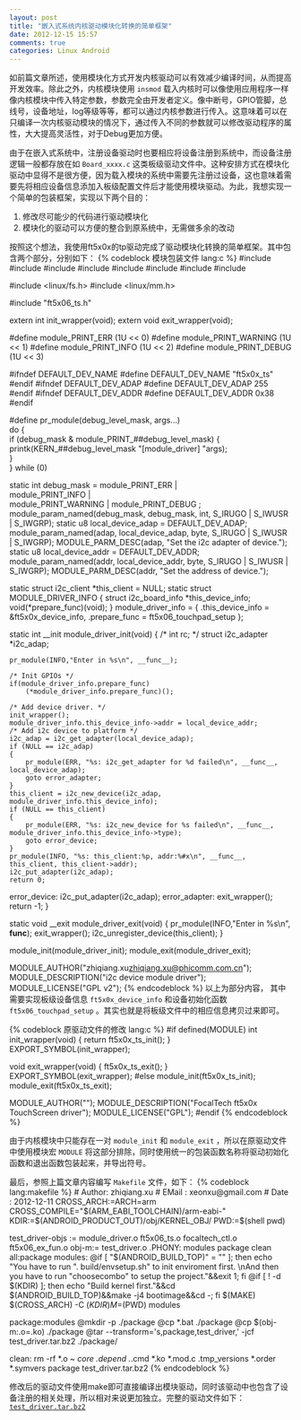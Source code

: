 ```yaml
---
layout: post
title: "嵌入式系统内核驱动模块化转换的简单框架"
date: 2012-12-15 15:57
comments: true
categories: Linux Android
---
```


<p>
如前篇文章所述，使用模块化方式开发内核驱动可以有效减少编译时间，从而提高开发效率。除此之外，内核模块使用 <code>insmod</code> 载入内核时可以像使用应用程序一样像内核模块中传入特定参数，参数完全由开发者定义。像中断号，GPIO管脚，总线号，设备地址，log等级等等，都可以通过内核参数进行传入。这意味着可以在只编译一次内核驱动模块的情况下，通过传入不同的参数就可以修改驱动程序的属性，大大提高灵活性，对于Debug更加方便。
</p>
<p>
由于在嵌入式系统中，注册设备驱动时也要相应将设备注册到系统中，而设备注册逻辑一般都存放在如 <code>Board_xxxx.c</code> 这类板级驱动文件中。这种安排方式在模块化驱动中显得不是很方便，因为载入模块的系统中需要先注册过设备，这也意味着需要先将相应设备信息添加入板级配置文件后才能使用模块驱动。为此，我想实现一个简单的包装框架，实现以下两个目的：
</p><ol>
<li>修改尽可能少的代码进行驱动模块化
</li>
<li>模块化的驱动可以方便的整合到原系统中，无需做多余的改动
</li>
</ol>


<p>
按照这个想法，我使用ft5x0x的tp驱动完成了驱动模块化转换的简单框架。其中包含两个部分，分别如下：
{% codeblock 模块包装文件 lang:c %}
#include <linux/kernel.h>
#include <linux/module.h>
#include <linux/slab.h>
#include <linux/i2c.h>
#include <linux/err.h>
#include <linux/delay.h>
#include <linux/gpio.h>
#include <asm/uaccess.h>

#include <linux/fs.h>
#include <linux/mm.h>

#include "ft5x06_ts.h"

extern int init_wrapper(void);
extern void exit_wrapper(void);

#define module_PRINT_ERR     (1U << 0)
#define module_PRINT_WARNING (1U << 1)
#define module_PRINT_INFO    (1U << 2)
#define module_PRINT_DEBUG   (1U << 3)

#ifndef DEFAULT_DEV_NAME
#define DEFAULT_DEV_NAME "ft5x0x_ts"
#endif
#ifndef DEFAULT_DEV_ADAP
#define DEFAULT_DEV_ADAP 255
#endif
#ifndef DEFAULT_DEV_ADDR
#define DEFAULT_DEV_ADDR 0x38
#endif

#define pr_module(debug_level_mask, args...)                    \
    do {                                                        \
        if (debug_mask & module_PRINT_##debug_level_mask) {     \
            printk(KERN_##debug_level_mask "[module_driver] "args);    \
        }                                                       \
    } while (0)

static int debug_mask = module_PRINT_ERR | \
    module_PRINT_INFO  | \
    module_PRINT_WARNING  | module_PRINT_DEBUG ;
module_param_named(debug_mask, debug_mask, int, S_IRUGO | S_IWUSR | S_IWGRP);
static u8 local_device_adap = DEFAULT_DEV_ADAP;
module_param_named(adap, local_device_adap, byte, S_IRUGO | S_IWUSR | S_IWGRP);
MODULE_PARM_DESC(adap, "Set the i2c adapter of device.");
static u8 local_device_addr = DEFAULT_DEV_ADDR;
module_param_named(addr, local_device_addr, byte, S_IRUGO | S_IWUSR | S_IWGRP);
MODULE_PARM_DESC(addr, "Set the address of device.");

static struct i2c_client *this_client = NULL;
static struct MODULE_DRIVER_INFO {
    struct i2c_board_info *this_device_info;
    void(*prepare_func)(void);
} module_driver_info = {
    .this_device_info = &ft5x0x_device_info,
    .prepare_func = ft5x06_touchpad_setup
};

static int __init module_driver_init(void)
{
    /* int rc; */
    struct i2c_adapter *i2c_adap;

    pr_module(INFO,"Enter in %s\n", __func__);

    /* Init GPIOs */
    if(module_driver_info.prepare_func)
        (*module_driver_info.prepare_func)();

    /* Add device driver. */
    init_wrapper();
    module_driver_info.this_device_info->addr = local_device_addr;
    /* Add i2c device to platform */
    i2c_adap = i2c_get_adapter(local_device_adap);
    if (NULL == i2c_adap)
    {
        pr_module(ERR, "%s: i2c_get_adapter for %d failed\n", __func__, local_device_adap);
        goto error_adapter;
    }
    this_client = i2c_new_device(i2c_adap, module_driver_info.this_device_info);
    if (NULL == this_client)
    {
        pr_module(ERR, "%s: i2c_new_device for %s failed\n", __func__, module_driver_info.this_device_info->type);
        goto error_device;
    }
    pr_module(INFO, "%s: this_client:%p, addr:%#x\n", __func__, this_client, this_client->addr);
    i2c_put_adapter(i2c_adap);
    return 0;

  error_device:
    i2c_put_adapter(i2c_adap);
  error_adapter:
    exit_wrapper();
    return -1;
}

static void __exit module_driver_exit(void)
{
    pr_module(INFO,"Enter in %s\n", __func__);
    exit_wrapper();
    i2c_unregister_device(this_client);
}

module_init(module_driver_init);
module_exit(module_driver_exit);

MODULE_AUTHOR("zhiqiang.xu<zhiqiang.xu@phicomm.com.cn>");
MODULE_DESCRIPTION("i2c device module driver");
MODULE_LICENSE("GPL v2");
{% endcodeblock %}
以上为部分内容， 其中需要实现板级设备信息 <code>ft5x0x_device_info</code> 和设备初始化函数 <code>ft5x06_touchpad_setup</code> 。其实也就是将板级文件中的相应信息拷贝过来即可。
</p>


{% codeblock 原驱动文件的修改 lang:c %}
#if defined(MODULE)
int init_wrapper(void)
{
    return ft5x0x_ts_init();
}
EXPORT_SYMBOL(init_wrapper);

void exit_wrapper(void)
{
    ft5x0x_ts_exit();
}
EXPORT_SYMBOL(exit_wrapper);
#else
module_init(ft5x0x_ts_init);
module_exit(ft5x0x_ts_exit);

MODULE_AUTHOR("<luowj>");
MODULE_DESCRIPTION("FocalTech ft5x0x TouchScreen driver");
MODULE_LICENSE("GPL");
#endif
{% endcodeblock %}
<p>
由于内核模块中只能存在一对 <code>module_init</code> 和 <code>module_exit</code> ，所以在原驱动文件中使用模块宏 <code>MODULE</code> 将这部分排除，同时使用统一的包装函数名称将驱动初始化函数和退出函数包装起来，并导出符号。
</p>
<p>
最后，参照上篇文章内容编写 <code>Makefile</code> 文件，如下：
{% codeblock lang:makefile %}
# Author: zhiqiang.xu
# EMail : xeonxu@gmail.com
# Date  : 2012-12-11
CROSS_ARCH:=ARCH=arm CROSS_COMPILE="$(ARM_EABI_TOOLCHAIN)/arm-eabi-"
KDIR:=$(ANDROID_PRODUCT_OUT)/obj/KERNEL_OBJ/
PWD:=$(shell pwd)

test_driver-objs := module_driver.o ft5x06_ts.o focaltech_ctl.o  ft5x06_ex_fun.o
obj-m:= test_driver.o
.PHONY: modules package clean
all:package
modules:
    @if [ "$(ANDROID_BUILD_TOP)" = "" ]; then echo "You have to run \". build/envsetup.sh\" to init enviroment first. \nAnd then you have to run
\"choosecombo\" to setup the project."&&exit 1; fi
    @if [ ! -d $(KDIR) ]; then echo "Build kernel first."&&cd $(ANDROID_BUILD_TOP)&&make -j4 bootimage&&cd -; fi
    $(MAKE) $(CROSS_ARCH) -C $(KDIR) M=$(PWD) modules

package:modules
    @mkdir -p ./package
    @cp *.bat ./package
    @cp $(obj-m:.o=.ko) ./package
    @tar --transform='s,package,test_driver,' -jcf test_driver.tar.bz2 ./package/

clean:
    rm -rf *.o *~ core .depend .*.cmd *.ko *.mod.c .tmp_versions *.order *.symvers package test_driver.tar.bz2
{% endcodeblock %}

修改后的驱动文件使用make即可直接编译出模块驱动，同时该驱动中也包含了设备注册的相关处理，所以相对来说更加独立。完整的驱动文件如下：
<a href="https://docs.google.com/open?id=0B5GJiOxO7LkWVDVQMy0tcDBoejg"> <code>test_driver.tar.bz2</code> </a>
</p>